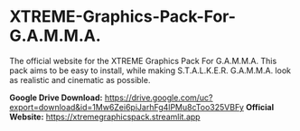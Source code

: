 # XTREME-Graphics-Pack-For-G.A.M.M.A.
The official website for the XTREME Graphics Pack For G.A.M.M.A. This pack aims to be easy to install, while making S.T.A.L.K.E.R. G.A.M.M.A. look as realistic and cinematic as possible.

**Google Drive Download:** https://drive.google.com/uc?export=download&id=1Mw6Zei6piJarhFg4lPMu8cToo325VBFy
**Official Website:** https://xtremegraphicspack.streamlit.app
